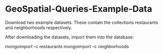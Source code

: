 # GeoSpatial-Queries-Example-Data

Download two example datasets. These contain the collections restaurants and neighborhoods respectively.

After downloading the datasets, import them into the database:

mongoimport <path to restaurants.json> -c restaurants
mongoimport <path to neighborhoods.json> -c neighborhoods